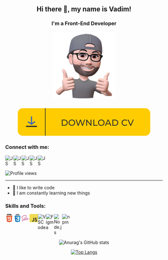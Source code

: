 <div align="center">
<h2> Hi there 👋, my name is Vadim!
<h3>I'm a Front-End Developer</h3>

<!-- ![](./Vadim%20Dudkevich.png "It's me") -->

<img align="center" alt="my avatar" width="200px" src="./images/VadimDudkevich.png" />

<br />
<br />

[![Button Icon]][cv]

</div>

### Connect with me:

[<img align="left" alt="JS" width="26px" src="https://www.svgrepo.com/show/271118/linkedin.svg"/>][linkedin]
[<img align="left" alt="JS" width="26px" src="https://www.svgrepo.com/show/271106/whatsapp.svg"/>][whatsapp]
[<img align="left" alt="JS" width="26px" src="https://www.svgrepo.com/show/271095/messenger.svg"/>][messenger]
[<img align="left" alt="JS" width="26px" src="https://www.svgrepo.com/show/271091/telegram.svg"/>][telegram]
[<img align="left" alt="JS" width="26px" src="https://www.svgrepo.com/show/331470/mailbox.svg"/>](mailto:v.dudkevich@hotmail.com?subject=Send%20from%20GitHub)
<br />
<br />

![Profile views](https://gpvc.arturio.dev/Vadim-Dudkevich)

---

- 💪 I like to write code
- 🥅 I am constantly learning new things

### Skills and Tools:

<img align="left" alt="HTML5" width="26px" src="https://raw.githubusercontent.com/github/explore/80688e429a7d4ef2fca1e82350fe8e3517d3494d/topics/html/html.png"/>
<img align="left" alt="CSS3" width="26px" src="https://raw.githubusercontent.com/github/explore/80688e429a7d4ef2fca1e82350fe8e3517d3494d/topics/css/css.png"/>
<img align="left" alt="Sass" width="26px" src="https://raw.githubusercontent.com/github/explore/80688e429a7d4ef2fca1e82350fe8e3517d3494d/topics/sass/sass.png"/>
<img align="left" alt="JS" width="26px" src="https://raw.githubusercontent.com/github/explore/80688e429a7d4ef2fca1e82350fe8e3517d3494d/topics/javascript/javascript.png"/>
<img align="left" alt="VSCode" width="26px" src="https://www.svgrepo.com/show/374171/vscode.svg"/>
<img align="left" alt="Figma" width="26px" src="https://www.svgrepo.com/show/353733/figma.svg"/>
<img align="left" alt="Node.js" width="26px" src="https://www.svgrepo.com/show/355140/node.svg"/>
<img align="left" alt="npm" width="26px" src="https://www.svgrepo.com/show/373933/npm.svg"/>

<br />
<br />
<br />
<br />

[linkedin]: https://www.linkedin.com/in/vadim-dudkevich/
[whatsapp]: https://wa.me/380936005006?text=Hello!%20This%20message%20was%20submitted%20from%20Github.%20
[messenger]: https://www.messenger.com/t/vadim.dudkevich
[telegram]: https://t.me/vadimdudkevich

<!-- [button icon]: https://img.shields.io/badge/-Download%20CV-FECC00?style=for-the-badge&logoColor=white&logo=DocuSign -->

<!-- [cv]: /CV_Vadim_Dudkevich.pdf -->

[button icon]: ./svg/button_download_cv.svg
[cv]: https://drive.google.com/file/d/1TC7HVRQMPfMBi58T6_Vwr3OzuKkUVSpH/view

<!-- <details>
<summary>Statistic</summary>

</details> -->

<div align="center">

![Anurag's GitHub stats](https://github-readme-stats.vercel.app/api?username=Vadim-dudkevich&show_icons=true&theme=cobalt2)

[![Top Langs](https://github-readme-stats.vercel.app/api/top-langs/?username=Vadim-dudkevich&layout=compact)](https://github.com/Vadim-dudkevich/github-readme-stats)

<!-- [![trophy](https://github-profile-trophy.vercel.app/?username=Vadim-dudkevich&theme=onedark)](https://github.com/Vadim-dudkevich/github-profile-trophy)
![](https://hit.yhype.me/github/profile?user_id=87948341) -->

</div>

